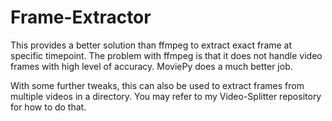 # Frame-Extractor
This provides a better solution than ffmpeg to extract exact frame at specific timepoint. The problem with ffmpeg is that it does not handle video frames with high level of accuracy. MoviePy does a much better job.

With some further tweaks, this can also be used to extract frames from multiple videos in a directory. You may refer to my Video-Splitter repository for how to do that.
